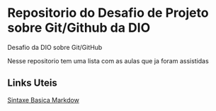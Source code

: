 # Repositorio do Desafio de Projeto sobre Git/Github da DIO
Desafio da DIO sobre Git/GitHub

Nesse repositorio tem uma lista com as aulas que ja foram assistidas

## Links Uteis
[Sintaxe Basica Markdow](https://www.markdownguide.org/basic-syntax/)
